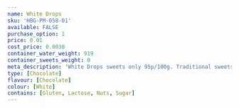 ```yaml
---
name: White Drops
sku: 'HBG-PM-058-01'
available: FALSE
purchase_option: 1
price: 0.01
cost_price: 0.0038
container_water_weight: 919
container_sweets_weight: 0
meta_description: 'White Drops sweets only 95p/100g. Traditional sweets and more at Humbugs Confectionery Store. Specialists in satisfying your sweet tooth!'
type: [Chocolate]
flavour: [Chocolate]
colour: [White]
contains: [Gluten, Lactose, Nuts, Sugar]
---
```

